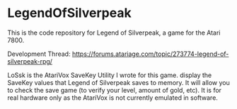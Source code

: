 # LegendOfSilverpeak
This is the code repository for Legend of Silverpeak, a game for the Atari 7800.

Development Thread:  https://forums.atariage.com/topic/273774-legend-of-silverpeak-rpg/

LoSsk is the AtariVox SaveKey Utility I wrote for this game.  display the SaveKey values that Legend of Silverpeak saves to memory.  It will allow you to check the save game (to verify your level, amount of gold, etc). It is for real hardware only as the AtariVox is not currently emulated in software.
